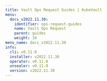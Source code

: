 ```yaml
---
title: Vault Ops Request Guides | KubeVault
menu:
  docs_v2022.11.30:
    identifier: ops-request-guides
    name: Vault Ops Request
    parent: guides
    weight: 10
menu_name: docs_v2022.11.30
info:
  cli: v0.11.0
  installer: v2022.11.30
  operator: v0.11.0
  unsealer: v0.11.0
  version: v2022.11.30
---
```


